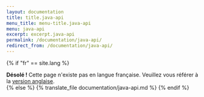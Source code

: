 ```yaml
---
layout: documentation
title: title.java-api
menu_title: menu-title.java-api
menu: java-api
excerpt: excerpt.java-api
permalink: /documentation/java-api/
redirect_from: /documentation/java-api/
---
```


{% if "fr" == site.lang %}
<div class="alert alert-warning" role="alert">
<strong>Désolé ! </strong>Cette page n'existe pas en langue française. Veuillez vous référer à la <a href="{{ page.url }}"> version anglaise</a>.
</div>
{% else %}
  {% translate_file documentation/java-api.md %}
{% endif %}

